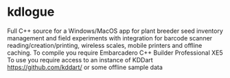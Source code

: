 # kdlogue
Full C++ source for a Windows/MacOS app for plant breeder seed inventory management and field experiments with integration for barcode scanner reading/creation/printing, wireless scales,  mobile printers and offline caching.
To compile you require Embarcadero C++ Builder Professional XE5
To use you require access to an instance of KDDart https://github.com/kddart/ or some offline sample data

